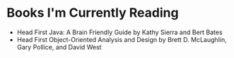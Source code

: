# Books I'm Currently Reading

- Head First Java: A Brain Friendly Guide by Kathy Sierra and Bert Bates
- Head First Object-Oriented Analysis and Design by Brett D. McLaughlin, Gary Pollice, and David West
